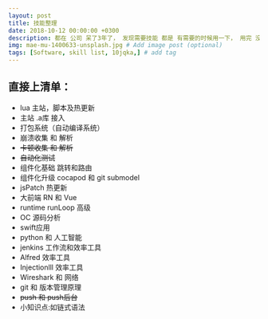 ```yaml
---
layout: post
title: 技能整理
date: 2018-10-12 00:00:00 +0300
description: 都在 公司 呆了3年了， 发现需要技能 都是 有需要的时候用一下， 用完 没多久就忘记了， 现在现在要整理一个文档， 方便后续自己回忆， 而不是再去看别人的文档. # Add post description (optional)
img: mae-mu-1400633-unsplash.jpg # Add image post (optional)
tags: [Software, skill list, 10jqka,] # add tag
---
```


## 直接上清单：

- lua 主站，脚本及热更新
- 主站 .a库 接入
- 打包系统（自动编译系统）
- 崩溃收集 和 解析
- ~~卡顿收集 和 解析~~
- ~~自动化测试~~
- 组件化基础 跳转和路由
- 组件化升级 cocapod 和 git submodel
- jsPatch 热更新
- 大前端 RN 和 Vue 
- runtime runLoop 高级
- OC 源码分析
- swift应用
- python 和 人工智能
- jenkins 工作流和效率工具
- Alfred 效率工具
- Injectionlll 效率工具
- Wireshark 和 网络
- git 和 版本管理原理
- ~~push 和 push后台~~
- 小知识点:如链式语法